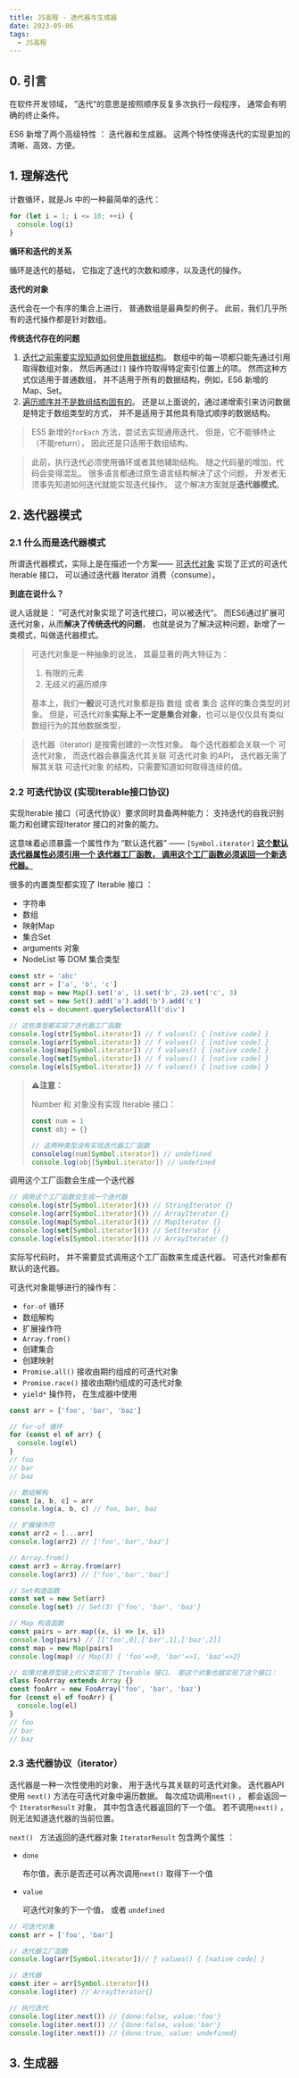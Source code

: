 ```yaml
---
title: JS高程 - 迭代器与生成器
date: 2023-05-06
tags:
  - JS高程
---
```


## 0. 引言

在软件开发领域， ”迭代“的意思是按照顺序反复多次执行一段程序， 通常会有明确的终止条件。

ES6 新增了两个高级特性 ： 迭代器和生成器。 这两个特性使得迭代的实现更加的 清晰、高效、方便。

## 1. 理解迭代

计数循环，就是Js 中的一种最简单的迭代：

```javascript
for (let i = 1; i <= 10; ++i) {
  console.log(i)
}
```

**循环和迭代的关系**

循环是迭代的基础， 它指定了迭代的次数和顺序，以及迭代的操作。

**迭代的对象**

迭代会在一个有序的集合上进行， 普通数组是最典型的例子。 此前，我们几乎所有的迭代操作都是针对数组。

**传统迭代存在的问题**

1. <u>迭代之前需要实现知道如何使用数据结构</u>。 数组中的每一项都只能先通过引用取得数组对象， 然后再通过`[]` 操作符取得特定索引位置上的项。 然而这种方式仅适用于普通数组， 并不适用于所有的数据结构，例如，ES6 新增的Map、Set。
2. <u>遍历顺序并不是数组结构固有的</u>。 还是以上面说的，通过递增索引来访问数据是特定于数组类型的方式， 并不是适用于其他具有隐式顺序的数据结构。

> ES5 新增的`forEach` 方法，尝试去实现通用迭代， 但是，它不能够终止 （不能return）， 因此还是只适用于数组结构。

> 此前，执行迭代必须使用循环或者其他辅助结构。 随之代码量的增加，代码会变得混乱。 很多语言都通过原生语言结构解决了这个问题， <ud>开发者无须事先知道如何迭代就能实现迭代操作</ud>。 这个解决方案就是**迭代器模式**。

## 2. 迭代器模式

### 2.1 什么而是迭代器模式

所谓迭代器模式，实际上是在描述一个方案—— <u>可迭代对象</u> 实现了正式的可迭代 Iterable 接口， 可以通过迭代器 Iterator 消费（consume）。

**到底在说什么？**

说人话就是： ”可迭代对象实现了可迭代接口，可以被迭代“。 而ES6通过扩展可迭代对象，从而**解决了传统迭代的问题**， 也就是说为了解决这种问题，新增了一类模式，叫做迭代器模式。

> 可迭代对象是一种抽象的说法， 其最显著的两大特征为：
>
> 1. 有限的元素
> 2. 无歧义的遍历顺序
>
> 基本上，我们**一般**说可迭代对象都是指 数组 或者 集合 这样的集合类型的对象。 但是，可迭代对象**实际上不一定是集合对象**，也可以是仅仅具有类似数组行为的其他数据类型，

> 迭代器（iterator) 是按需创建的一次性对象。 每个迭代器都会关联一个 可迭代对象， 而迭代器会暴露迭代其关联 可迭代对象 的API， 迭代器无需了解其关联 可迭代对象 的结构，只需要知道如何取得连续的值。

### 2.2 可迭代协议 (实现Iterable接口协议)

实现Iterable 接口（可迭代协议）要求同时具备两种能力： 支持迭代的自我识别能力和创建实现Iterator 接口的对象的能力。

这意味着必须暴露一个属性作为 “默认迭代器” —— `[Symbol.iterator]`
<u>**这个默认迭代器属性必须引用一个 迭代器工厂函数， 调用这个工厂函数必须返回一个新迭代器。**</u>

很多的内置类型都实现了 Iterable 接口 ：

- 字符串
- 数组
- 映射Map
- 集合Set
- arguments 对象
- NodeList 等 DOM 集合类型

```javascript
const str = 'abc'
const arr = ['a', 'b', 'c']
const map = new Map().set('a', 1).set('b', 2).set('c', 3)
const set = new Set().add('a').add('b').add('c')
const els = document.querySelectorAll('div')

// 这些类型都实现了迭代器工厂函数
console.log(str[Symbol.iterator]) // f values() { [native code] }
console.log(arr[Symbol.iterator]) // f values() { [native code] }
console.log(map[Symbol.iterator]) // f values() { [native code] }
console.log(set[Symbol.iterator]) // f values() { [native code] }
console.log(els[Symbol.iterator]) // f values() { [native code] }
```

> **:warning:注意：**
>
> Number 和 对象没有实现 Iterable 接口：
>
> ```javascript
> const num = 1
> const obj = {}
>
> // 这两种类型没有实现迭代器工厂函数
> consolelog(num[Symbol.iterator]) // undefined
> console.log(obj[Symbol.iterator]) // undefined
> ```

调用这个工厂函数会生成一个迭代器

```javascript
// 调用这个工厂函数会生成一个迭代器
console.log(str[Symbol.iterator]()) // StringIterator {}
console.log(arr[Symbol.iterator]()) // ArrayIterator {}
console.log(map[Symbol.iterator]()) // MapIterator {}
console.log(set[Symbol.iterator]()) // SetIterator {}
console.log(els[Symbol.iterator]()) // ArrayIterator {}
```

实际写代码时， 并不需要显式调用这个工厂函数来生成迭代器。 可迭代对象都有默认的迭代器。

可迭代对象能够进行的操作有：

- `for-of` 循环
- 数组解构
- 扩展操作符
- `Array.from()`
- 创建集合
- 创建映射
- `Promise.all()` 接收由期约组成的可迭代对象
- `Promise.race()` 接收由期约组成的可迭代对象
- `yield*` 操作符， 在生成器中使用

```javascript
const arr = ['foo', 'bar', 'baz']

// for-of 循环
for (const el of arr) {
  console.log(el)
}
// foo
// bar
// baz

// 数组解构
const [a, b, c] = arr
console.log(a, b, c) // foo, bar, baz

// 扩展操作符
const arr2 = [...arr]
console.log(arr2) // ['foo','bar','baz']

// Array.from()
const arr3 = Array.from(arr)
console.log(arr3) // ['foo','bar','baz']

// Set构造函数
const set = new Set(arr)
console.log(set) // Set(3) {'foo', 'bar', 'baz'}

// Map 构造函数
const pairs = arr.map((x, i) => [x, i])
console.log(pairs) // [['foo',0],['bar',1],['baz',2]]
const map = new Map(pairs)
console.log(map) // Map(3) { 'foo'=>0, 'bar'=>1, 'baz'=>2}

// 如果对象原型链上的父类实现了 Iterable 接口， 那这个对象也就实现了这个接口：
class FooArray extends Array {}
const fooArr = new FooArray('foo', 'bar', 'baz')
for (const el of fooArr) {
  console.log(el)
}
// foo
// bar
// baz
```

### 2.3 迭代器协议（iterator）

迭代器是一种一次性使用的对象， 用于迭代与其关联的可迭代对象。
迭代器API 使用 `next()` 方法在可迭代对象中遍历数据。
每次成功调用`next()` ， 都会返回一个 `IteratorResult` 对象， 其中包含迭代器返回的下一个值。
若不调用`next()` ， 则无法知道迭代器的当前位置。

`next() ` 方法返回的迭代器对象 `IteratorResult` 包含两个属性 ：

- `done`

  布尔值，表示是否还可以再次调用`next()` 取得下一个值

- `value`

  可迭代对象的下一个值， 或者 `undefined`

```javascript
// 可迭代对象
const arr = ['foo', 'bar']

// 迭代器工厂函数
console.log(arr[Symbol.iterator])// ƒ values() { [native code] }

// 迭代器
const iter = arr[Symbol.iterator]()
console.log(iter) // ArrayIterator{}

// 执行迭代
console.log(iter.next()) // {done:false, value:'foo'}
console.log(iter.next()) // {done:false, value:'bar'}
console.log(iter.next()) // {done:true, value: undefined}
```

## 3. 生成器

